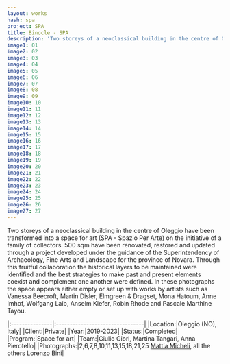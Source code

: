 ```yaml
---
layout: works
hash: spa
project: SPA
title: Binocle - SPA
description: 'Two storeys of a neoclassical building in the centre of Oleggio transformed into a Space For Art on the initiative of a family of collectors'
image1: 01
image2: 02
image3: 03
image4: 04
image5: 05
image6: 06
image7: 07
image8: 08
image9: 09
image10: 10
image11: 11
image12: 12
image13: 13
image14: 14
image15: 15
image16: 16
image17: 17
image18: 18
image19: 19
image20: 20
image21: 21
image22: 22
image23: 23
image24: 24
image25: 25
image26: 26
image27: 27
---
```


Two storeys of a neoclassical building in the centre of Oleggio have been transformed into a space for art (SPA - Spazio Per Arte) on the initiative of a family of collectors. 500 sqm have been renovated, restored and updated through a project developed under the guidance of the Superintendency of Archaeology, Fine Arts and Landscape for the province of Novara. Through this fruitful collaboration the historical layers to be maintained were identified and the best strategies to make past and present elements coexist and complement one another were defined. In these photographs the space appears either empty or set up with works by artists such as Vanessa Beecroft, Martin Disler, Elmgreen & Dragset, Mona Hatoum, Anne Imhof, Wolfgang Laib, Anselm Kiefer, Robin Rhode and Pascale Marthine Tayou.

|:---------------|:--------------------------------|
|Location:|Oleggio (NO), Italy|
|Client:|Private|
|Year:|2019-2023|
|Status:|Completed|
|Program:|Space for art|
|Team:|Giulio Giori, Martina Tangari, Anna Pierotello|
|Photographs:|2,6,7,8,10,11,13,15,18,21,25 [Mattia Micheli](https://mattiamicheli.com), all the others Lorenzo Bini|
